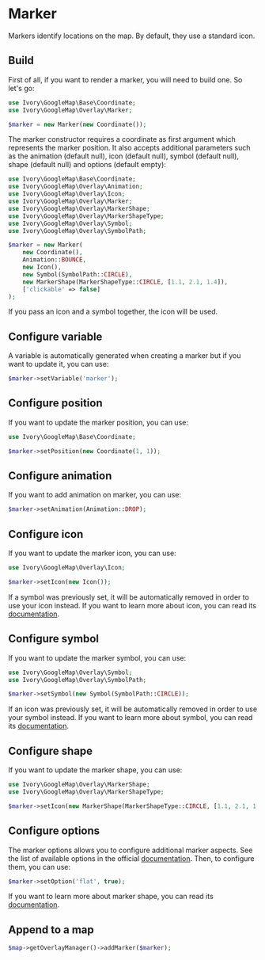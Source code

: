 # Marker

Markers identify locations on the map. By default, they use a standard icon.

## Build

First of all, if you want to render a marker, you will need to build one. So let's go:

``` php
use Ivory\GoogleMap\Base\Coordinate;
use Ivory\GoogleMap\Overlay\Marker;

$marker = new Marker(new Coordinate());
```

The marker constructor requires a coordinate as first argument which represents the marker position. It also accepts 
additional parameters such as the animation (default null), icon (default null), symbol (default null), shape (default
null) and options (default empty):

``` php
use Ivory\GoogleMap\Base\Coordinate;
use Ivory\GoogleMap\Overlay\Animation;
use Ivory\GoogleMap\Overlay\Icon;
use Ivory\GoogleMap\Overlay\Marker;
use Ivory\GoogleMap\Overlay\MarkerShape;
use Ivory\GoogleMap\Overlay\MarkerShapeType;
use Ivory\GoogleMap\Overlay\Symbol;
use Ivory\GoogleMap\Overlay\SymbolPath;

$marker = new Marker(
    new Coordinate(),
    Animation::BOUNCE,
    new Icon(),
    new Symbol(SymbolPath::CIRCLE),
    new MarkerShape(MarkerShapeType::CIRCLE, [1.1, 2.1, 1.4]),
    ['clickable' => false]
);
```

If you pass an icon and a symbol together, the icon will be used.

## Configure variable

A variable is automatically generated when creating a marker but if you want to update it, you can use:

``` php
$marker->setVariable('marker');
```

## Configure position

If you want to update the marker position, you can use:

``` php
use Ivory\GoogleMap\Base\Coordinate;

$marker->setPosition(new Coordinate(1, 1));
```

## Configure animation

If you want to add animation on marker, you can use:

``` php
$marker->setAnimation(Animation::DROP);
```

## Configure icon

If you want to update the marker icon, you can use:

``` php
use Ivory\GoogleMap\Overlay\Icon;

$marker->setIcon(new Icon());
```

If a symbol was previously set, it will be automatically removed in order to use your icon instead. If you want to
learn more about icon, you can read its [documentation](/doc/overlay/icon.md).

## Configure symbol

If you want to update the marker symbol, you can use:

``` php
use Ivory\GoogleMap\Overlay\Symbol;
use Ivory\GoogleMap\Overlay\SymbolPath;

$marker->setSymbol(new Symbol(SymbolPath::CIRCLE));
```

If an icon was previously set, it will be automatically removed in order to use your symbol instead. If you want to
learn more about symbol, you can read its [documentation](/doc/overlay/symbol.md).

## Configure shape

If you want to update the marker shape, you can use:

``` php
use Ivory\GoogleMap\Overlay\MarkerShape;
use Ivory\GoogleMap\Overlay\MarkerShapeType;

$marker->setIcon(new MarkerShape(MarkerShapeType::CIRCLE, [1.1, 2.1, 1.4]));
```

## Configure options

The marker options allows you to configure additional marker aspects. See the list of available options in the 
official [documentation](https://developers.google.com/maps/documentation/javascript/reference#MarkerOptions). 
Then, to configure them, you can use:

``` php
$marker->setOption('flat', true);
```

If you want to learn more about marker shape, you can read its [documentation](/doc/overlay/marker_shape.md).

## Append to a map

``` php
$map->getOverlayManager()->addMarker($marker);
```
